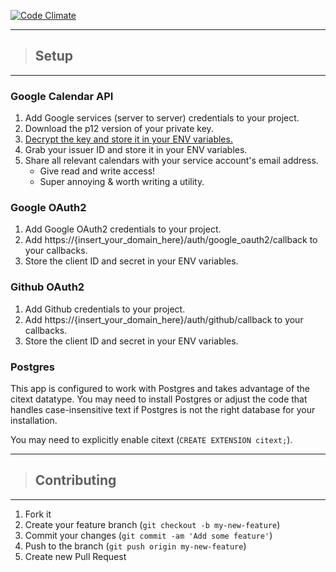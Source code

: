 [![Code Climate](https://codeclimate.com/repos/562aaaa2e30ba0268600167e/badges/cecbf42982df6abc5ae7/gpa.svg)](https://codeclimate.com/repos/562aaaa2e30ba0268600167e/feed)

<!--
- add panel to forms?
- Rating.skip_callback(:create, :after, :notify_admins)
  - http://sparkmasterflex.com/seeding-like-a-boss/
-->

- - -
> ## Setup
- - -


### Google Calendar API

1. Add Google services (server to server) credentials to your project.
2. Download the p12 version of your private key.
3. [Decrypt the key and store it in your ENV variables.][heroku_private_key]
4. Grab your issuer ID and store it in your ENV variables.
5. Share all relevant calendars with your service account's email address.
   - Give read and write access!
   - Super annoying & worth writing a utility.

### Google OAuth2

1. Add Google OAuth2 credentials to your project.
2. Add https://{insert_your_domain_here}/auth/google_oauth2/callback to your callbacks.
3. Store the client ID and secret in your ENV variables.

[heroku_private_key]: http://ar.zu.my/how-to-store-private-key-files-in-heroku/


### Github OAuth2

1. Add Github credentials to your project.
2. Add https://{insert_your_domain_here}/auth/github/callback to your callbacks.
3. Store the client ID and secret in your ENV variables.

### Postgres

This app is configured to work with Postgres and takes advantage of the citext datatype. You may need to install Postgres or adjust the code that handles case-insensitive text if Postgres is not the right database for your installation.

You may need to explicitly enable citext (`CREATE EXTENSION citext;`).


<!--

- test suite setup:
  - create a dummy calendar & store its ID in your .env

## Nice to haves
- welcome email
- reset password
- volunteer agreement integration

## Must haves
- mailer
  - welcome email
  - shift auto emeail
- green specs
  - chef says: test the happy path / what you're going to demo -- the path of no errors
- ~~display calendar~~
  - ~~edit calendar things~~
- scheduling jobs
- running jobs

## Next week

- ~~deploy to heroku~~
- setup ssl
- setup jobs
-->

- - -
> ## Contributing
- - -

<!-- https://github.com/thoughtbot/shoulda-matchers/blob/master/CONTRIBUTING.md -->

1. Fork it
2. Create your feature branch (`git checkout -b my-new-feature`)
3. Commit your changes (`git commit -am 'Add some feature'`)
4. Push to the branch (`git push origin my-new-feature`)
5. Create new Pull Request

<!--
- - -
> ## Overview
- - -

- [Problem Statement](#problem-statement)
- [Market Research & Insights](#market-research)
  - [Competition](#competition)
  - [Differentiation](#differentiation)
- [User Personas](#user-personas)
- [Product Specifications](#product-specifications)
  - [Deliverables](#deliverables)
  - [Links to Resources](#resources)

- - -
> ## Problem Statement
- - -

Ada staff are currently using a combination of Google Apps to keep track of volunteer information, a system which involves manually passing messages between apps and which may become unwieldy as Ada continues to grow.

The goal of this project is to increase volunteer involvement by
- making it easier to schedule volunteer time,
- promoting more volunteer opportunities, and
- improving the overall volunter experience.

<div align="right">^<a href="#overview">top</a></div>

- - -
> ## Market Research
- - -

This analysis is informed by several informal user research interviews with volunteer coordinators, both inside and outside of the Ada organization; some Ada staff members; Ada volunteers including regular TAs, guest lecturers, and special capstone volunteers; and a few expert Outlook users. These interviews may have been affected by personal biases including my experiences as a long time volunteer and as a former non-profit board member and volunteer organizer & my lack of experience with performing user research.

Once the minimum viable product is complete, I intend to perform a second round of interviews -- this time incorporating usability tests. The feedback from this round of interviews will inform the remainder of development. Further rounds of usability interviews will be incorporated as necessary to ensure product meets user needs and effects of bias are minimized.


### Competition

There are many products already on the market for managing and scheduling people. Popular systems include paper calendaring, timecards, and native and web apps such as Microsoft Outlook, Google Apps, and a myriad of other human resources, payroll, and people management software suites.

Non-electronic tools for managing volunteers include a large number of pieces of paper, which must be kept organized with lots and lots of filing. For reporting purposes, these tools are cumbersome and in many cases involve duplicating hard copy information in an electronic environment. Since non-profit organizations may be obligated to track volunteer hours as part of fulfilling their public support requirements, a paper system is not ideal for Ada Developers Academy.

The strongest competition for scheduling is Microsoft Outlook, which has a great interface for scheduling people within specific user groups that automatically make available to the group at large free/busy information. Outlook is not an ideal solution for Ada's volunteer scheduling needs, since scheduling is less about finding the right time for several people with conflicting schedules to meet and more about finding a time the volunteer can step aside from their job share knowledge with the Ada students, whose daily schedules are completely at the mercy of Ada staff.


### Differentiation

Google Apps are already available to non-profit organzations free of charge. This product will join the Google Apps together into a more unified suite of tools, taking over the process of passing messages between them and displaying the data in a central, easily accessible location. Additionally, it will standardize notification options for both volunteer and admin users and will provide a central location for special messages, like last-minute requests, to be displayed.

<div align="right">^<a href="#overview">top</a></div>


- - -
> ## User Personas
- - -


- __Prospective Volunteers__:
  These users are people who are exploring the idea of sharing their skills and expertise with Ada. They may know someone who is already involved in the organization, or they may be completely new to the organization. They may not be sure how much time they want to commit, and they may not know what opportunities are available. They need to access information about what kinds of volunteers are needed and about how to get involved or sign up.

- __Volunteers__:
  These users are people who are interested in helping out and sharing their subject matter expertise. They need to know when they are scheduled in the classroom (or elsewhere), and they need to know when holidays and other breaks will disrupt regular shifts. Volunteers who are working with students need to know what the students are working on, and they may need to cancel shifts on occasion.

- __Administrators__:
  These users are people who are coordinating with volunteers and working with them in the classroom. Some administrators may be full time volunteer coordinators. They need to access and update information about the volunteers as painlessly as possible. Other administrators may be full time instructors. They need to know how many volunteers will be in the classroom and for what purpose. Administrators of both inclinations may need to adjust volunteer needs or request additional information from them.

<div align="right">^<a href="#overview">top</a></div>


- - -
> ## Product Specifications
- - -

### Deliverables

1. __Baseline / Prototype__ due wed 10/14, prefer done by tue 10/13:
  - provide a base for
    - signup, login, view/update profile (CRUD users)
    - adding notes to users (CRUD notes)
    - storing messages for display (CRUD broadcasts)
    - adding categories to users, broadcasts (CRUD categories)
    - storing / caching calendar event info (CRUD events)
  - OAuth dev strategy for admin users


2. __Wave 1: Integrating Google Apps Part 1__ due fri 10/23, prefer done by sun 10/18
  - integrate Google Calendar with CRUD events
  - integrate FullCalendar.io or own custom display with gCal
    - volunteer vs admin view
    - request a shift, accept a shift
  - add volunteer agreement to user signup process


4. __Wave 2: Integrating Notifications & OAuth__ <-- really what makes product awesome
  - GitHub OAuth for volunteer users
    - hello, ~~world~~ minimum viable product!
      - this means it's time to start planning user testing
  - sending email notifications
    - iCal, gCal attachments
  - notification preferences for users
  - Twitter OAuth for volunteer users
    - Tweet this broadcast
  - __you can has user testing now__


3. __Wave 3: Integrating Google Apps Part 2__
  - integrate Google Forms
    - linking results to events or other database records
  - pull in or otherwise integrate adadevelopersacademy.wiki


5. __Nice To Haves__: <-- bonus awesome
  - as volunteer experience level grows, admin can change to auto-accept shift requests
  - Twilio SMS notifications
  - _no login required_ url access tokens interface for volunteer shift requests & cancellations
  - admin alert messages that display when users log into volunteer portal
    - optional confirm before redirecting / displaying dashboard

### Resources

- [User Stories (Trello board)][trello]

bookmarks for future me:
- [fullcalendar.io](http://fullcalendar.io) ([doc notes](notes/fullcalendar_notes.md))
  - [moment.js](http://momentjs.com/docs/)
- [epiceditor](http://oscargodson.github.io/EpicEditor)

other useful things:
- [google developers console](https://console.developers.google.com/)
- [the trello board][trello]
- [wip product plan](notes/product_plan.md)
- [wip features list](notes/features.md)

[trello]: https://trello.com/b/ZLYgc2TU/jari-capstone

- [wip prototype specs](https://docs.google.com/document/d/1mQprIVP-J1y6J8KxXg7lsn4uuogzb7og-dW1_j4l9sg/edit?usp=sharing)

<div align="right">^<a href="#overview">top</a></div>

- - -
- - -
- - -
product plan - readme barrier
- - -
- - -
- - -

- - -
> ### Integration Choices
- - -

- Background/Async Jobs (sending emails, confirming registrations)
- Third-party OAuth (logging in w/ Twitter, Github, etc.)
- _NoSql (MongoDB)_ ?
- _Front-end Framework (Ember, Angular, Backbone, etc.)_ ?

- - -
> ### Advanced Feature Choices
- - -

- Internationalization (i18n)
- _Service Oriented Architecture (SOA)_ ?
- _Secure Socket Layer (SSL)_ ?
- _Live Events (notifications, live updates, think back to Philip's AWS presentation)_ ?

-->
